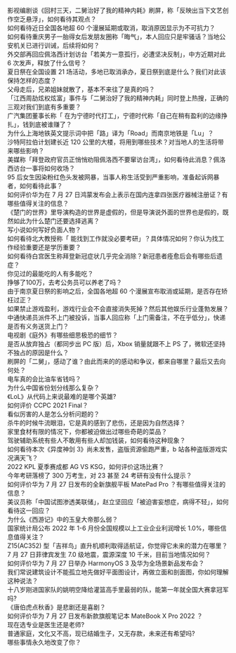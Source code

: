 影视编剧谈《回村三天，二舅治好了我的精神内耗》刷屏，称「反映出当下文艺创作空乏悬浮」，如何看待其观点？  
如何看待近日全国各地超 60 个漫展延期或取消，取消原因显示为不可抗力？  
如何看待重庆男子一胎得女后发朋友圈称「晦气」，本人回应只是牢骚话？当地公安机关已进行训诫，后续将如何？  
外交部再回应佩洛西计划访台「若美方一意孤行，必遭坚决反制」，中方近期对此 6 次发声，释放了什么信号？  
夏日祭在全国设置 21 场活动，多地已取消承办，夏日祭到底是什么？我们对此该保持怎样的态度？  
父母走后，兄弟姐妹就散了，基本不来往了是真的吗？  
「江西周劼炫权炫富」事件与「二舅治好了我的精神内耗」同时登上热搜，正确的三观对我们到底有多重要？  
广汽集团董事长称「 在为宁德时代打工」，宁德时代称「自己在稍有盈利的边缘挣扎」，钱到底被谁赚了？  
为什么上海地铁英文提示词中把「路」译为「Road」而南京地铁是「Lu」？  
沙特阿拉伯计划建长近 120 公里的大楼，将用到哪些技术？对当地人的生活将带来哪些影响？  
美媒称「拜登政府官员正悄悄劝阻佩洛西不要窜访台湾」，如何看待此消息？佩洛西访台一事将如何收场？  
95 后女生因染粉红色头发被网暴，当事人称生活受到严重影响，准备起诉网暴者，如何看待此事？  
如何评价华为在 7 月 27 日鸿蒙发布会上表示在国内连拿四张医疗器械注册证？有哪些值得关注的信息？  
《楚门的世界》里导演构造的世界是虚假的，但是导演说外面的世界也是假的，既然如此为什么楚门还要选择逃离？  
写小说如何写好负面人物？  
如何看待北大教授称「 能找到工作就没必要考研」？具体情况如何？你认为找工作经验重要还是学历重要？  
如何看待白宫医生称拜登新冠症状几乎完全消除？新冠患者痊愈后会有哪些后遗症？  
你见过的最能吃的人有多能吃？  
挣够了100万，去考公务员可以养老了吗？  
由于南京夏日祭的影响之后，全国各地超 60 个漫展宣布取消或延期，是否存在矫枉过正？  
如果禁止游戏盈利，游戏行业会不会直接消失死掉？然后其他娱乐行业蓬勃发展？  
中通快递员派件不上门被投诉，当事人回应称「上门需备注，不在乎低分」，快递是否有义务送货上门？  
电视剧《庭外》有哪些细思极恐的细节？  
是否从放弃独占（都同步出 PC 版）后，Xbox 销量就跟不上 PS 了，微软还坚持不独占的原因是什么？  
刷屏的「二舅」，感动了谁？由此而来的的感动和争议，都来自哪里？最后又去向何处？  
电车真的会比油车省钱吗？  
为什么中国省份划分线那么复杂？  
《LoL》从代码上来说最难的是哪个英雄?  
如何评价 CCPC 2021 Final？  
看似厉害的人是怎么分析问题的？  
杀牛的时候牛流眼泪，它是真的感到了悲伤，还是因为自然选择？  
家里食材有限的情况下，你都被迫做出过哪些奇葩的菜品？  
驾驶辅助系统有些人不敢用有些人却加钱装，如何看待这种现象？  
如何看待本次《异度神剑 3》尚未发售，盗版资源偷跑严重，b 站各种盗版游戏实况满天飞？  
2022 KPL 夏季赛成都 AG VS KSG，如何评价这场比赛？  
今年考研落榜了 300 万考生，对 23 甚至 24 考研有没有什么提示？  
如何评价华为 7 月 27 日发布的全新旗舰平板 MatePad Pro ？有哪些值得关注的信息？  
美议员称「中国试图渗透美联储」，赵立坚回应「被迫害妄想症，病得不轻」，如何看待这一回应？  
为什么《西游记》中的玉皇大帝那么弱？  
国家统计局公布 2022 年 1-6 月份全国规模以上工业企业利润增长 1.0%，哪些信息值得关注？  
Z15(AC352) 型「吉祥鸟」直升机顺利取得适航证，你觉得它未来的潜力在哪里？  
7 月 27 日菲律宾发生 7.0 级地震，震源深度 10 千米，目前当地情况如何？  
如何评价华为 7 月 27 日举办 HarmonyOS 3 及华为全场景新品发布会？  
我们常说建筑设计不能孤立地先做好平面图设计，再做立面和剖面图，你如何理解这种说法？  
十八岁刚进国家队的姚明空降给灌篮高手里最弱的队，能第一年就全国大赛拿冠军吗?  
《唐伯虎点秋香》是悲剧还是喜剧？  
如何评价华为 7 月 27 日发布新款旗舰笔记本 MateBook X Pro 2022 ？  
现在选专业是医生还是老师?  
普通家庭，文化又不高，现已结婚生子，又无存款，未来还有希望吗?  
哪些事情永久地改变了你？  
